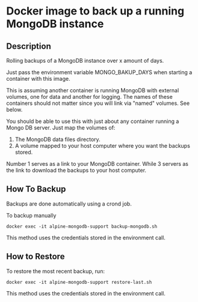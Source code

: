 # Docker image to back up a running MongoDB instance

## Description
Rolling backups of a MongoDB instance over x amount of days.

Just pass the environment variable MONGO_BAKUP_DAYS when starting a container with this image.

This is assuming another container is running MongoDB with external volumes, one for data and another for logging.
The names of these containers should not matter since you will link 
via "named" volumes. See below.

You should be able to use this with just about any container running a Mongo DB server. Just map the volumes of:
1. The MongoDB data files directory.
2. A volume mapped to your host computer where you want the backups stored.

Number 1 serves as a link to your MongoDB container. While 3 servers as the link to download the backups to your
host computer.

## How To Backup
Backups are done automatically using a crond job.

To backup manually

```$xslt
docker exec -it alpine-mongodb-support backup-mongodb.sh
```

This method uses the credentials stored in the environment call.

## How to Restore
 
To restore the most recent backup, run:

```
docker exec -it alpine-mongodb-support restore-last.sh
```

This method uses the credentials stored in the environment call.